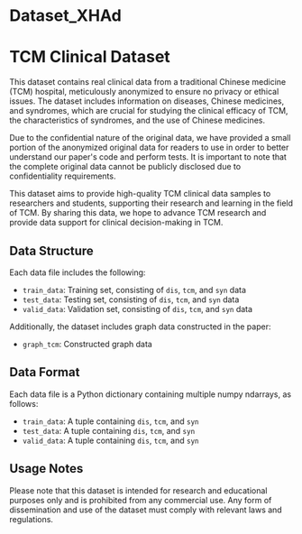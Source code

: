 # Dataset_XHAd
# TCM Clinical Dataset

This dataset contains real clinical data from a traditional Chinese medicine (TCM) hospital, meticulously anonymized to ensure no privacy or ethical issues. The dataset includes information on diseases, Chinese medicines, and syndromes, which are crucial for studying the clinical efficacy of TCM, the characteristics of syndromes, and the use of Chinese medicines.

Due to the confidential nature of the original data, we have provided a small portion of the anonymized original data for readers to use in order to better understand our paper's code and perform tests. It is important to note that the complete original data cannot be publicly disclosed due to confidentiality requirements.

This dataset aims to provide high-quality TCM clinical data samples to researchers and students, supporting their research and learning in the field of TCM. By sharing this data, we hope to advance TCM research and provide data support for clinical decision-making in TCM.

## Data Structure

Each data file includes the following:
- `train_data`: Training set, consisting of `dis`, `tcm`, and `syn` data
- `test_data`: Testing set, consisting of `dis`, `tcm`, and `syn` data
- `valid_data`: Validation set, consisting of `dis`, `tcm`, and `syn` data

Additionally, the dataset includes graph data constructed in the paper:
- `graph_tcm`: Constructed graph data

## Data Format

Each data file is a Python dictionary containing multiple numpy ndarrays, as follows:
- `train_data`: A tuple containing `dis`, `tcm`, and `syn`
- `test_data`: A tuple containing `dis`, `tcm`, and `syn`
- `valid_data`: A tuple containing `dis`, `tcm`, and `syn`

## Usage Notes
Please note that this dataset is intended for research and educational purposes only and is prohibited from any commercial use. Any form of dissemination and use of the dataset must comply with relevant laws and regulations.
